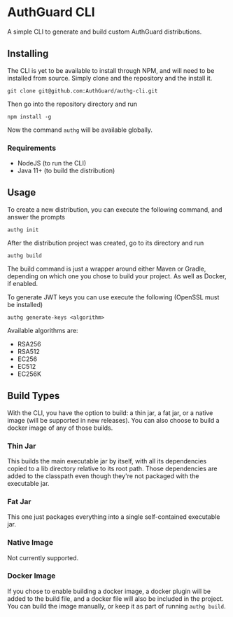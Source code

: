 # AuthGuard CLI

A simple CLI to generate and build custom AuthGuard distributions.

## Installing
The CLI is yet to be available to install through NPM, and will need to be installed 
from source. Simply clone and the repository and the install it.
```
git clone git@github.com:AuthGuard/authg-cli.git
```
Then go into the repository directory and run
```
npm install -g
```

Now the command `authg` will be available globally.

### Requirements
* NodeJS (to run the CLI)
* Java 11+ (to build the distribution)

## Usage
To create a new distribution, you can execute the following command, and answer the 
prompts
```
authg init
```
After the distribution project was created, go to its directory and run
```
authg build
```
The build command is just a wrapper around either Maven or Gradle, depending on 
which one you chose to build your project. As well as Docker, if enabled.

To generate JWT keys you can use execute the following (OpenSSL must be installed)
```
authg generate-keys <algorithm>
```
Available algorithms are:
* RSA256
* RSA512
* EC256
* EC512
* EC256K

## Build Types
With the CLI, you have the option to build: a thin jar, a fat jar, or a native image 
(will be supported in new releases). You can also choose to build a docker image of 
any of those builds.

### Thin Jar
This builds the main executable jar by itself, with all its dependencies copied to a lib 
directory relative to its root path. Those dependencies are added to the classpath even 
though they're not packaged with the executable jar.

### Fat Jar
This one just packages everything into a single self-contained executable jar.

### Native Image
Not currently supported.

### Docker Image
If you chose to enable building a docker image, a docker plugin will be added to the 
build file, and a docker file will also be included in the project. You can build the 
image manually, or keep it as part of running `authg build`.

